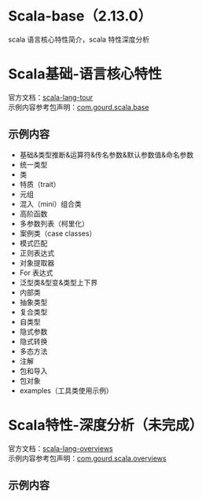 # Scala-base（2.13.0）
scala 语言核心特性简介，scala 特性深度分析

# Scala基础-语言核心特性
官方文档：[scala-lang-tour](https://docs.scala-lang.org/zh-cn/tour/tour-of-scala.html)  
示例内容参考包声明：[com.gourd.scala.base](./src/main/scala/com/gourd/scala/base/package.scala)
## 示例内容
* 基础&类型推断&运算符&传名参数&默认参数值&命名参数    
* 统一类型                                      
* 类                                           
* 特质（trait）                                  
* 元组                                          
* 混入（mini）组合类                             
* 高阶函数                                     
* 多参数列表（柯里化）               
* 案例类（case classes）           
* 模式匹配                         
* 正则表达式                       
* 对象提取器                       
* For 表达式                      
* 泛型类&型变&类型上下界             
* 内部类                           
* 抽象类型                        
* 复合类型                        
* 自类型                         
* 隐式参数                      
* 隐式转换                      
* 多态方法                      
* 注解                          
* 包和导入                      
* 包对象
* examples（工具类使用示例）                      

# Scala特性-深度分析（未完成）
官方文档：[scala-lang-overviews](https://docs.scala-lang.org/overviews/index.html)  
示例内容参考包声明：[com.gourd.scala.overviews](./src/main/scala/com/gourd/scala/overviews/package.scala)
## 示例内容

